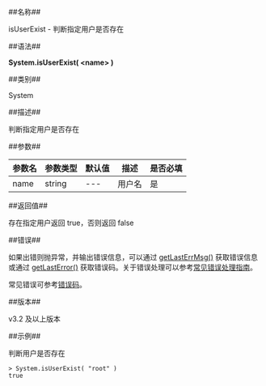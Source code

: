 ##名称##

isUserExist - 判断指定用户是否存在

##语法##

**System.isUserExist( \<name\> )**

##类别##

System

##描述##

判断指定用户是否存在

##参数##

| 参数名    | 参数类型 | 默认值 | 描述         | 是否必填 |
| --------- | -------- | ------ | ------------ | -------- |
| name  | string   | ---    | 用户名     | 是       |

##返回值##

存在指定用户返回 true，否则返回 false

##错误##

如果出错则抛异常，并输出错误信息，可以通过 [getLastErrMsg()](manual/Manual/Sequoiadb_Command/Global/getLastErrMsg.md) 获取错误信息或通过 [getLastError()](manual/Manual/Sequoiadb_Command/Global/getLastError.md) 获取错误码。关于错误处理可以参考[常见错误处理指南](manual/FAQ/faq_sdb.md)。

常见错误可参考[错误码](manual/Manual/Sequoiadb_error_code.md)。

##版本##

v3.2 及以上版本

##示例##

判断用户是否存在

```lang-javascript
> System.isUserExist( "root" )
true
```